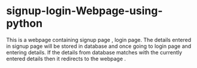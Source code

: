 # signup-login-Webpage-using-python
This is a webpage containing signup page , login page. The details entered in signup page will be stored in database and once going to login page and entering details. If the details from database matches with the currently entered details then it redirects to the webpage . 
